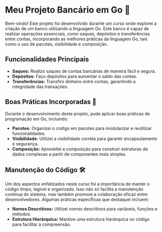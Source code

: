 # Meu Projeto Bancário em Go 🏦

Bem-vindo! Este projeto foi desenvolvido durante um curso onde explorei a criação de um banco utilizando a linguagem Go. Este banco é capaz de realizar operações essenciais, como saques, depósitos e transferências entre contas, incorporando as melhores práticas da linguagem Go, tais como o uso de pacotes, visibilidade e composição.

## Funcionalidades Principais

- **Saques:** Realizo saques de contas bancárias de maneira fácil e segura.
- **Depósitos:** Faço depósitos para aumentar o saldo das contas.
- **Transferências:** Transfiro dinheiro entre contas, garantindo a integridade das transações.

## Boas Práticas Incorporadas 🚀

Durante o desenvolvimento deste projeto, pude aplicar boas práticas de programação em Go, incluindo:

- **Pacotes:** Organizei o código em pacotes para modularizar e reutilizar funcionalidades.
- **Visibilidade:** Utilizei a visibilidade correta para garantir encapsulamento e segurança.
- **Composição:** Aproveitei a composição para construir estruturas de dados complexas a partir de componentes mais simples.

## Manutenção do Código 🛠️

Um dos aspectos enfatizados neste curso foi a importância de manter o código limpo, legível e organizado. Isso não só facilita a manutenção contínua do sistema, mas também promove a colaboração eficaz entre desenvolvedores. Algumas práticas específicas que destaquei incluem:

- **Nomes Descritivos:** Utilizei nomes descritivos para variáveis, funções e métodos.
- **Estrutura Hierárquica:** Mantive uma estrutura hierárquica no código para facilitar a compreensão.
